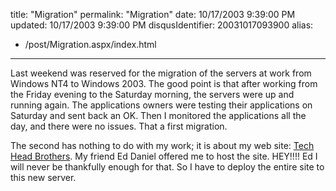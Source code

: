 title: "Migration"
permalink: "Migration"
date: 10/17/2003 9:39:00 PM
updated: 10/17/2003 9:39:00 PM
disqusIdentifier: 20031017093900
alias:
 - /post/Migration.aspx/index.html
---
Last weekend was reserved for the migration of the servers at work from Windows NT4 to Windows 2003. The good point is that after working from the Friday evening to the Saturday morning, the servers were up and running again. The applications owners were testing their applications on Saturday and sent back an OK. Then I monitored the applications all the day, and there were no issues. That a first migration.

The second has nothing to do with my work; it is about my web site: [Tech Head Brothers](http://www.techheadbrothers.com/). My friend Ed Daniel offered me to host the site. HEY!!!! Ed I will never be thankfully enough for that. So I have to deploy the entire site to this new server.
